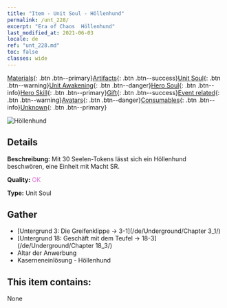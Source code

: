 ```yaml
---
title: "Item - Unit Soul - Höllenhund"
permalink: /unt_228/
excerpt: "Era of Chaos  Höllenhund"
last_modified_at: 2021-06-03
locale: de
ref: "unt_228.md"
toc: false
classes: wide
---
```

 [Materials](/ItemsDE/){: .btn .btn--primary}[Artifacts](/ItemsDE/Artifacts/){: .btn .btn--success}[Unit Soul](/ItemsDE/UnitSoul/){: .btn .btn--warning}[Unit Awakening](/ItemsDE/UnitAwakening/){: .btn .btn--danger}[Hero Soul](/ItemsDE/HeroSoul/){: .btn .btn--info}[Hero Skill](/ItemsDE/HeroSkill/){: .btn .btn--primary}[Gift](/ItemsDE/Gift/){: .btn .btn--success}[Event related](/ItemsDE/Events/){: .btn .btn--warning}[Avatars](/ItemsDE/Avatars/){: .btn .btn--danger}[Consumables](/ItemsDE/Consumables/){: .btn .btn--info}[Unknown](/ItemsDE/Unknown/){: .btn .btn--primary}

 ![Höllenhund](/images/u/ti_santouquan.jpg)

## Details
 **Beschreibung:** Mit 30 Seelen-Tokens lässt sich ein Höllenhund beschwören, eine Einheit mit Macht SR.

 **Quality:** <span style="color: #DA70D6">OK</span>

 **Type:** Unit Soul

## Gather

*    [Untergrund 3: Die Greifenklippe -> 3-1](/de/Underground/Chapter 3_1/) 
*    [Untergrund 18: Geschäft mit dem Teufel -> 18-3](/de/Underground/Chapter 18_3/) 
*    Altar der Anwerbung 
*    Kaserneneinlösung - Höllenhund 

## This item contains:

  None

